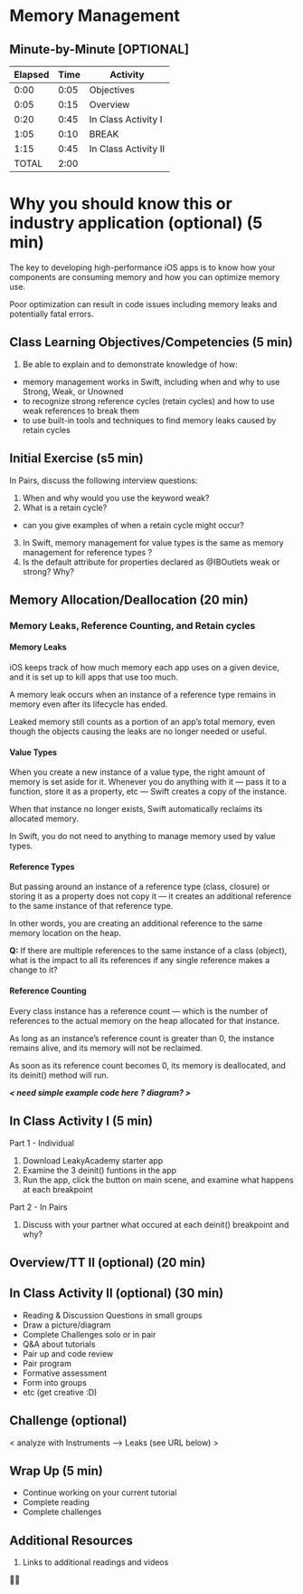 # Memory Management

## Minute-by-Minute [OPTIONAL]

| **Elapsed** | **Time**  | **Activity**              |
| ----------- | --------- | ------------------------- |
| 0:00        | 0:05      | Objectives                |
| 0:05        | 0:15      | Overview                  |
| 0:20        | 0:45      | In Class Activity I       |
| 1:05        | 0:10      | BREAK                     |
| 1:15        | 0:45      | In Class Activity II      |
| TOTAL       | 2:00      |                           |

# Why you should know this or industry application (optional) (5 min)

The key to developing high-performance iOS apps is to know how your components are consuming memory and how you can optimize memory use.

Poor optimization can result in code issues including memory leaks and potentially fatal errors.

## Class Learning Objectives/Competencies (5 min)

1. Be able to explain and to demonstrate knowledge of how:
- memory management works in Swift, including when and why to use Strong, Weak, or Unowned
- to recognize strong reference cycles (retain cycles) and how to use weak references to break them
- to use built-in tools and techniques to find memory leaks caused by retain cycles

## Initial Exercise (s5 min)

In Pairs, discuss the following interview questions:

1. When and why would you use the keyword weak?
2. What is a retain cycle?
- can you give examples of when a retain cycle might occur?
3. In Swift, memory management for value types is the same as memory management for reference types ?
4. Is the default attribute for properties declared as @IBOutlets weak or strong? Why?


## Memory Allocation/Deallocation  (20 min)
### Memory Leaks, Reference Counting, and Retain cycles

#### Memory Leaks 
iOS keeps track of how much memory each app uses on a given device, and it is set up to kill apps that use too much.

A memory leak occurs when an instance of a reference type remains in memory even after its lifecycle has ended.

Leaked memory still counts as a portion of an app’s total memory, even though the objects causing the leaks are no longer needed or useful.

#### Value Types
When you create a new instance of a value type, the right amount of memory is set aside for it. Whenever you do anything with it — pass it to a function, store it as a property, etc — Swift creates a copy of the instance. 

When that instance no longer exists, Swift automatically reclaims its allocated memory.

In Swift, you do not need to anything to manage memory used by value types.

#### Reference Types
But passing around an instance of a reference type (class, closure) or storing it as a property does not copy it — it creates an additional reference to the same instance of that reference type.

In other words, you are creating an additional reference to the same memory location on the heap.

**Q:** If there are multiple references to the same instance of a class (object), what is the impact to all its references if any single reference makes a change to it?

#### Reference Counting
Every class instance has a reference count — which is the number of references to the actual memory on the heap allocated for that instance.

As long as an instance’s reference count is greater than 0, the instance remains alive, and its memory will not be reclaimed.

As soon as its reference count becomes 0, its memory is deallocated, and its deinit() method will run. 

***< need simple example code here ? diagram? >***



## In Class Activity I (5 min)

Part 1 - Individual 
1. Download LeakyAcademy starter app
2. Examine the 3 deinit() funtions in the app
3. Run the app, click the button on main scene, and examine what happens at each breakpoint

Part 2 - In Pairs
1. Discuss with your partner what occured at each deinit() breakpoint and why?







## Overview/TT II (optional) (20 min)

## In Class Activity II (optional) (30 min)
- Reading &amp; Discussion Questions in small groups
- Draw a picture/diagram
- Complete Challenges solo or in pair
- Q&amp;A about tutorials
- Pair up and code review
- Pair program
- Formative assessment
- Form into groups
- etc (get creative :D)



## Challenge (optional)

< analyze with Instruments --> Leaks  (see URL below) >


## Wrap Up (5 min)

- Continue working on your current tutorial
- Complete reading
- Complete challenges

## Additional Resources

1. Links to additional readings and videos

              
